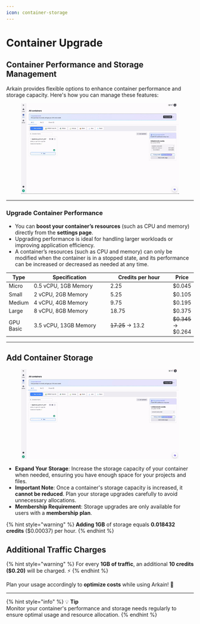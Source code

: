 ```yaml
---
icon: container-storage
---
```


# Container Upgrade

## Container **Performance and Storage Management**

Arkain provides flexible options to enhance container performance and storage capacity. Here's how you can manage these features:

<figure><img src="../../../../../.gitbook/assets/02012-ezgif.com-video-to-gif-converter.gif" alt=""><figcaption></figcaption></figure>

***

### **Upgrade Container Performance**

* You can **boost your container’s resources** (such as CPU and memory) directly from the **settings page**.
* Upgrading performance is ideal for handling larger workloads or improving application efficiency.
* A container’s resources (such as CPU and memory) can only be modified when the container is in a stopped state, and its performance can be increased or decreased as needed at any time.

<table><thead><tr><th>Type</th><th width="224">Specification</th><th width="188">Credits per hour</th><th>Price</th></tr></thead><tbody><tr><td>Micro</td><td>0.5 vCPU, 1GB Memory</td><td>2.25</td><td>$0.045</td></tr><tr><td>Small</td><td>2 vCPU, 2GB Memory</td><td>5.25</td><td>$0.105</td></tr><tr><td>Medium</td><td>4 vCPU, 4GB Memory</td><td>9.75</td><td>$0.195</td></tr><tr><td>Large</td><td>8 vCPU, 8GB Memory</td><td>18.75</td><td>$0.375</td></tr><tr><td>GPU Basic</td><td>3.5 vCPU, 13GB Memory</td><td><del>17.25</del> → 13.2</td><td><del>$0.345</del> → $0.264</td></tr></tbody></table>

***

## **Add Container Storage**

<figure><img src="../../../../../.gitbook/assets/2025-02-013.29.03-ezgif.com-video-to-gif-converter.gif" alt=""><figcaption></figcaption></figure>

* **Expand Your Storage**: Increase the storage capacity of your container when needed, ensuring you have enough space for your projects and files.
* **Important Note**: Once a container's storage capacity is increased, it **cannot be reduced**. Plan your storage upgrades carefully to avoid unnecessary allocations.
* **Membership Requirement**: Storage upgrades are only available for users with a **membership plan**.

{% hint style="warning" %}
**Adding 1GB** of storage equals **0.018432 credits** ($0.00037) per hour.
{% endhint %}

## **Additional Traffic Charges**

{% hint style="warning" %}
For every **1GB of traffic**, an additional **10 credits ($0.20)** will be charged. ⚡
{% endhint %}

Plan your usage accordingly to **optimize costs** while using Arkain! 🚀

***

{% hint style="info" %}
💡 **Tip**\
Monitor your container's performance and storage needs regularly to ensure optimal usage and resource allocation.
{% endhint %}

